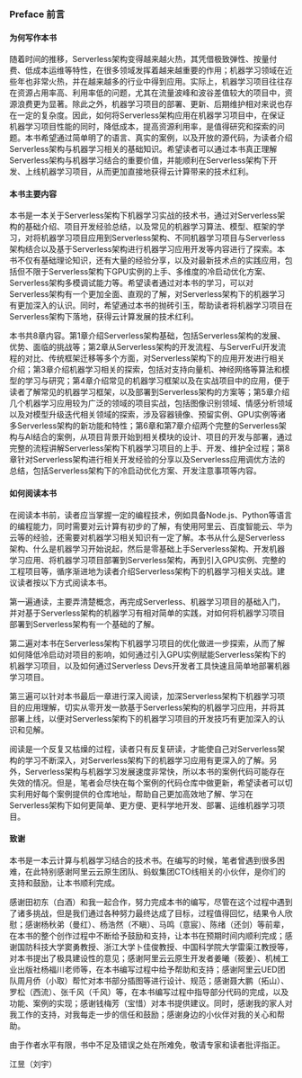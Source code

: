 ### Preface 前言
#### 为何写作本书
随着时间的推移，Serverless架构变得越来越火热，其凭借极致弹性、按量付费、低成本运维等特性，在很多领域发挥着越来越重要的作用；机器学习领域在近些年也非常火热，并在越来越多的行业中得到应用。实际上，机器学习项目往往存在资源占用率高、利用率低的问题，尤其在流量波峰和波谷差值较大的项目中，资源浪费更为显著。除此之外，机器学习项目的部署、更新、后期维护相对来说也存在一定的复杂度。因此，如何将Serverless架构应用在机器学习项目中，在保证机器学习项目性能的同时，降低成本，提高资源利用率，是值得研究和探索的问题。本书希望通过简单明了的语言、真实的案例，以及开放的源代码，为读者介绍Serverless架构与机器学习相关的基础知识。希望读者可以通过本书真正理解Serverless架构与机器学习结合的重要价值，并能顺利在Serverless架构下开发、上线机器学习项目，从而更加直接地获得云计算带来的技术红利。

#### 本书主要内容
本书是一本关于Serverless架构下机器学习实战的技术书，通过对Serverless架构的基础介绍、项目开发经验总结，以及常见的机器学习算法、模型、框架的学习，对将机器学习项目应用到Serverless架构、不同机器学习项目与Serverless架构结合以及基于Serverless架构进行机器学习应用开发等内容进行了探索。本书不仅有基础理论知识，还有大量的经验分享，以及对最新技术点的实践应用，包括但不限于Serverless架构下GPU实例的上手、多维度的冷启动优化方案、Serverless架构多模调试能力等。希望读者通过对本书的学习，可以对Serverless架构有一个更加全面、直观的了解，对Serverless架构下的机器学习有更加深入的认识。同时，希望通过本书的抛砖引玉，帮助读者将机器学习项目在Serverless架构下落地，获得云计算发展的技术红利。 

本书共8章内容。第1章介绍Serverless架构基础，包括Serverless架构的发展、优势、面临的挑战等；第2章从Serverless架构的开发流程、与ServerFul开发流程的对比、传统框架迁移等多个方面，对Serverless架构下的应用开发进行相关介绍；第3章介绍机器学习相关的探索，包括对支持向量机、神经网络等算法和模型的学习与研究；第4章介绍常见的机器学习框架以及在实战项目中的应用，便于读者了解常见的机器学习框架，以及部署到Serverless架构的方案等；第5章介绍几个机器学习应用较为广泛的领域的项目实战，包括图像识别领域、情感分析领域以及对模型升级迭代相关领域的探索，涉及容器镜像、预留实例、GPU实例等诸多Serverless架构的新功能和特性；第6章和第7章介绍两个完整的Serverless架构与AI结合的案例，从项目背景开始到相关模块的设计、项目的开发与部署，通过完整的流程讲解Serverless架构下机器学习项目的上手、开发、维护全过程；第8章针对Serverless架构进行相关开发经验的分享以及Serverless应用调优方法的总结，包括Serverless架构下的冷启动优化方案、开发注意事项等内容。

#### 如何阅读本书
在阅读本书前，读者应当掌握一定的编程技术，例如具备Node.js、Python等语言的编程能力，同时需要对云计算有初步的了解，有使用阿里云、百度智能云、华为云等的经验，还需要对机器学习相关知识有一定了解。本书从什么是Serverless架构、什么是机器学习开始说起，然后是零基础上手Serverless架构、开发机器学习应用、将机器学习项目部署到Serverless架构，再到引入GPU实例、完整的工程项目等，循序渐进地为读者介绍Serverless架构下的机器学习相关实战。建议读者按以下方式阅读本书。

第一遍通读，主要弄清楚概念，再完成Serverless、机器学习项目的基础入门，并对基于Serverless架构的机器学习有相对简单的实践，对如何将机器学习项目部署到Serverless架构有一个基础的了解。

第二遍对本书在Serverless架构下机器学习项目的优化做进一步探索，从而了解如何降低冷启动对项目的影响，如何通过引入GPU实例赋能Serverless架构下的机器学习项目，以及如何通过Serverless Devs开发者工具快速且简单地部署机器学习项目。

第三遍可以针对本书最后一章进行深入阅读，加深Serverless架构下机器学习项目的应用理解，切实从零开发一款基于Serverless架构的机器学习应用，并将其部署上线，以便对Serverless架构下的机器学习项目的开发技巧有更加深入的认识和见解。

阅读是一个反复又枯燥的过程，读者只有反复研读，才能使自己对Serverless架构的学习不断深入，对Serverless架构下的机器学习应用有更深入的了解。另外，Serverless架构与机器学习发展速度非常快，所以本书的案例代码可能存在失效的情况。但是，笔者会尽快在每个案例的代码仓库中做更新，希望读者可以切实利用好每个案例提供的仓库地址，帮助自己更加高效地了解、学习在Serverless架构下如何更简单、更方便、更科学地开发、部署、运维机器学习项目。

#### 致谢
本书是一本云计算与机器学习结合的技术书。在编写的时候，笔者曾遇到很多困难，在此特别感谢阿里云云原生团队、蚂蚁集团CTO线相关的小伙伴，是你们的支持和鼓励，让本书顺利完成。

感谢田初东（白酒）和我一起合作，努力完成本书的编写，尽管在这个过程中遇到了诸多挑战，但是我们通过各种努力最终达成了目标，过程值得回忆，结果令人欣慰；感谢杨秋弟（曼红）、杨浩然（不瞋）、马鸣（意宸）、陈绪（还剑）等前辈，在本书的整个创作过程中不断给予鼓励和支持，让本书在预期时间内顺利完成；感谢国防科技大学窦勇教授、浙江大学卜佳俊教授、中国科学院大学雷渠江教授等，对本书提出了极具建设性的意见；感谢阿里云云原生开发者姜曦（筱姜）、机械工业出版社杨福川老师等，在本书编写过程中给予帮助和支持；感谢阿里云UED团队周月侨（小取）帮忙对本书部分插图等进行设计、规范；感谢聂大鹏（拓山）、罗松（西流）、张千风（千风）等，在本书编写过程中指导部分代码的完成，以及功能、案例的实现；感谢钱梅芳（宝惜）对本书提供建议。同时，感谢我的家人对我工作的支持，对我每走一步的信任和鼓励；感谢身边的小伙伴对我的关心和帮助。

由于作者水平有限，书中不足及错误之处在所难免，敬请专家和读者批评指正。

江昱（刘宇） 
